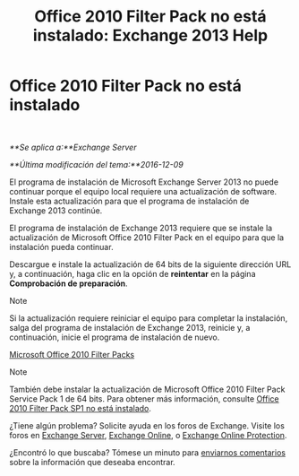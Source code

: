 ﻿---
title: 'Office 2010 Filter Pack no está instalado: Exchange 2013 Help'
TOCTitle: Office 2010 Filter Pack no está instalado
ms:assetid: 6a09ac9e-67a6-44db-94f0-aa8c89e94468
ms:mtpsurl: https://technet.microsoft.com/es-es/library/ms.exch.setupreadiness.msfilterpackv2notinstalled(v=EXCHG.150)
ms:contentKeyID: 49116277
ms.date: 04/23/2018
mtps_version: v=EXCHG.150
ms.translationtype: HT
---

# Office 2010 Filter Pack no está instalado

 

_**Se aplica a:**Exchange Server_

_**Última modificación del tema:**2016-12-09_

El programa de instalación de Microsoft Exchange Server 2013 no puede continuar porque el equipo local requiere una actualización de software. Instale esta actualización para que el programa de instalación de Exchange 2013 continúe.

El programa de instalación de Exchange 2013 requiere que se instale la actualización de Microsoft Office 2010 Filter Pack en el equipo para que la instalación pueda continuar.

Descargue e instale la actualización de 64 bits de la siguiente dirección URL y, a continuación, haga clic en la opción de **reintentar** en la página **Comprobación de preparación**.


> [!NOTE]
> Si la actualización requiere reiniciar el equipo para completar la instalación, salga del programa de instalación de Exchange&nbsp;2013, reinicie y, a continuación, inicie el programa de instalación de nuevo.



[Microsoft Office 2010 Filter Packs](https://go.microsoft.com/fwlink/p/?linkid=191548)


> [!NOTE]
> También debe instalar la actualización de Microsoft Office 2010 Filter Pack Service Pack 1 de 64 bits. Para obtener más información, consulte <A href="office-2010-filter-pack-sp1-not-installed-exchange-2013-help.md">Office 2010 Filter Pack SP1 no está instalado</A>.



¿Tiene algún problema? Solicite ayuda en los foros de Exchange. Visite los foros en [Exchange Server](https://go.microsoft.com/fwlink/p/?linkid=60612), [Exchange Online](https://go.microsoft.com/fwlink/p/?linkid=267542), o [Exchange Online Protection](https://go.microsoft.com/fwlink/p/?linkid=285351).

¿Encontró lo que buscaba? Tómese un minuto para [enviarnos comentarios](mailto:exsetuphelpfeedback@microsoft.com?subject=exchange%202013%20setup%20help%20feedbac) sobre la información que deseaba encontrar.

